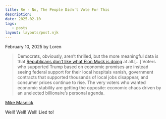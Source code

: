 ```yaml
---
title: Re - No, The People Didn’t Vote For This
description:
date: 2025-02-10
tags:
   - posts
layout: layouts/post.njk
---
```


February 10, 2025 by Loren

> Democrats, obviously, aren’t thrilled, but the more meaningful data is that [Republicans don’t like what Elon Musk is doing](https://thehill.com/homenews/administration/5129353-gop-support-for-musk-influence-with-trump-falls-dramatically-poll/) at all.\[…\] Voters who supported Trump based on economic promises are instead seeing federal support for their local hospitals vanish, government contracts that supported thousands of local jobs disappear, and consumer prices continue to rise. The very voters who wanted economic stability are getting the opposite: economic chaos driven by an unelected billionaire’s personal agenda.

[Mike Masnick](https://www.techdirt.com/2025/02/10/no-the-people-didnt-vote-for-this/)

Well! Well! Well! Lied to!
